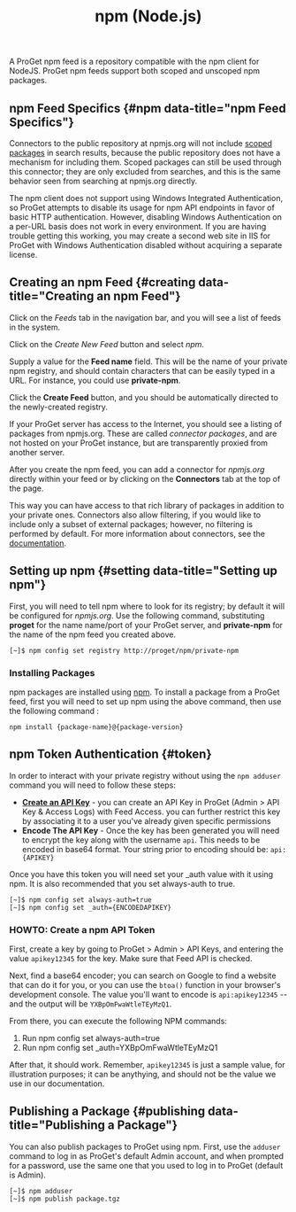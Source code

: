 ﻿---
title: npm (Node.js)
sequence: 300
keywords: proget, feeds, npm, connectors
show-headings-in-nav: true
---

A ProGet npm feed is a repository compatible with the npm client for NodeJS. ProGet npm feeds support both scoped and unscoped npm packages.

## npm Feed Specifics {#npm data-title="npm Feed Specifics"}

Connectors to the public repository at npmjs.org will not include [scoped packages](https://docs.npmjs.com/misc/scope) in search results, because the public repository does not have a mechanism for including them. Scoped packages can still be used through this connector; they are only excluded from searches, and this is the same behavior seen from searching at npmjs.org directly.

The npm client does not support using Windows Integrated Authentication, so ProGet attempts to disable its usage for npm API endpoints in favor of basic HTTP authentication. However, disabling Windows Authentication on a per-URL basis does not work in every environment. If you are having trouble getting this working, you may create a second web site in IIS for ProGet with Windows Authentication disabled without acquiring a separate license.

## Creating an npm Feed {#creating data-title="Creating an npm Feed"}

Click on the *Feeds* tab in the navigation bar, and you will see a list of feeds in the system.

Click on the *Create New Feed* button and select *npm*.

Supply a value for the <b>Feed name</b> field. This will be the name of your private npm registry, and should contain characters that can be easily typed in a URL. For instance, you could use **private-npm**.

Click the **Create Feed** button, and you should be automatically directed to the newly-created registry.

If your ProGet server has access to the Internet, you should see a listing of packages from npmjs.org. These are called *connector packages*, and are not hosted on your ProGet instance, but are transparently proxied from another server. 

After you create the npm feed, you can add a connector for *npmjs.org* directly within your feed or by clicking on the **Connectors** tab at the top of the page. 

This way you can have access to that rich library of packages in addition to your private ones. Connectors also allow filtering, if you would like to include only a subset of external packages; however, no filtering is performed by default. For more information about connectors, see the [documentation](/docs/proget/core-concepts/connectors).

## Setting up npm {#setting data-title="Setting up npm"}

First, you will need to tell npm where to look for its registry; by default it will be configured for *npmjs.org*. Use the following command, substituting **proget** for the name name/port of your ProGet server, and **private-npm** for the name of the npm feed you created above.

```
[~]$ npm config set registry http://proget/npm/private-npm
```

### Installing Packages

npm packages are installed using [npm](https://docs.npmjs.com/cli/install). To install a package from a ProGet feed, first you will need to set up npm using the above command, then use the following command :

```
npm install {package-name}@{package-version}
```

## npm Token Authentication {#token}

In order to interact with your private registry without using the `npm adduser` command you will need to follow these steps:

- **[Create an API Key](/docs/proget/administration/security/api-keys)** - you can create an API Key in ProGet (Admin > API Key & Access Logs) with Feed Access. you can further restrict this key by associating it to a user you've already given specific permissions
- **Encode The API Key** - Once the key has been generated you will need to encrypt the key along with the username `api`. This needs to be encoded in base64 format. Your string prior to encoding should be: `api:{APIKEY}` 

Once you have this token you will need set your _auth value with it using npm. It is also recommended that you set always-auth to true.
          
```
[~]$ npm config set always-auth=true
[~]$ npm config set _auth={ENCODEDAPIKEY}
```

### HOWTO: Create a npm API Token

First, create a key by going to ProGet > Admin > API Keys, and entering the value `apikey12345` for the key. Make sure that Feed API is checked.

Next, find a base64 encoder; you can search on Google to find a website that can do it for you, or you can use the `btoa()` function in your browser's development console. The value you'll want to encode is `api:apikey12345` -- and the output will be `YXBpOmFwaWtleTEyMzQ1`.

From there, you can execute the following NPM commands:

1. Run npm config set always-auth=true
2. Run npm config set _auth=YXBpOmFwaWtleTEyMzQ1

After that, it should work. Remember, `apikey12345` is just a sample value, for illustration purposes; it can be anythying, and should not be the value we use in our documentation.
        
## Publishing a Package {#publishing data-title="Publishing a Package"}

You can also publish packages to ProGet using npm. First, use the `adduser` command to log in as ProGet's default Admin account, and when prompted for a password, use the same one that you used to log in to ProGet (default is Admin).

```
[~]$ npm adduser
[~]$ npm publish package.tgz
```
